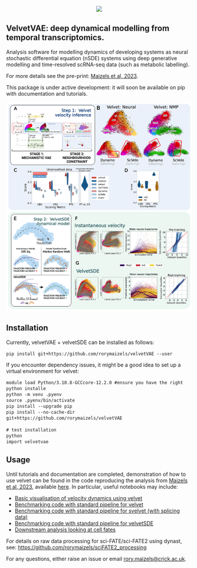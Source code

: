 <p align="center">
  <img height="150" src="https://github.com/rorymaizels/velvet/blob/main/docs/%E2%80%8Evelvet.png" />
</p>

## **VelvetVAE**: deep dynamical modelling from temporal transcriptomics.

Analysis software for modelling dynamics of developing systems as neural stochastic differential equation (nSDE) systems using deep generative modelling and time-resolved scRNA-seq data (such as metabolic labelling).

For more details see the pre-print: [Maizels et al, 2023](https://www.biorxiv.org/content/10.1101/2023.07.06.547989v1).

This package is under active development: it will soon be available on pip with documentation and tutorials.

![](docs/figure.png)

## Installation

Currently, velvetVAE + velvetSDE can be installed as follows:
```
pip install git+https://github.com/rorymaizels/velvetVAE --user
```
If you encounter dependency issues, it might be a good idea to set up a virtual environment for velvet:

```
module load Python/3.10.8-GCCcore-12.2.0 #ensure you have the right python installe
python -m venv .pyenv
source .pyenv/bin/activate
pip install --upgrade pip
pip install --no-cache-dir git+https://github.com/rorymaizels/velvetVAE

# test installation
python
import velvetvae
```

## Usage

Until tutorials and documentation are completed, demonstration of how to use velvet can be found in the code reproducing the analysis from [Maizels et al, 2023](https://www.biorxiv.org/content/10.1101/2023.07.06.547989v1), available [here](https://github.com/rorymaizels/Maizels2023aa). In particular, useful notebooks may include:
- [Basic visualisation of velocity dynamics using velvet](https://github.com/rorymaizels/Maizels2023aa/blob/main/analysis/A2.0.0_velvet_demo.ipynb)
- [Benchmarking code with standard pipeline for velvet](https://github.com/rorymaizels/Maizels2023aa/tree/main/analysis/A2.2_benchmarking)
- [Benchmarking code with standard pipeline for svelvet (with splicing data)](https://github.com/rorymaizels/Maizels2023aa/blob/main/analysis/A2.2_benchmarking/B02_svelvet_benchmarking.py)
- [Benchmarking code with standard pipeline for velvetSDE](https://github.com/rorymaizels/Maizels2023aa/blob/main/analysis/A2.2_benchmarking/B20_velvetSDE_benchmarking.py)
- [Downstream analysis looking at cell fates](https://github.com/rorymaizels/Maizels2023aa/blob/main/analysis/A3.0_NMP_cellfate.ipynb)

For details on raw data processing for sci-FATE/sci-FATE2 using dynast, see:
https://github.com/rorymaizels/sciFATE2_processing

For any questions, either raise an issue or email rory.maizels@crick.ac.uk.

